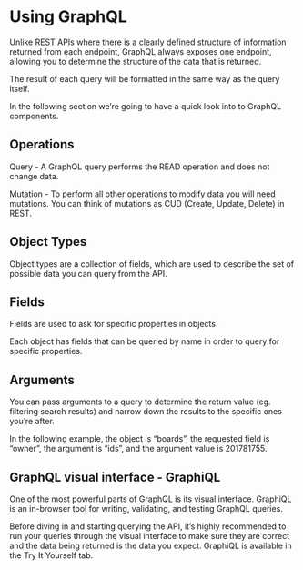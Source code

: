 # Using GraphQL

Unlike REST APIs where there is a clearly defined structure of information returned from each endpoint, GraphQL always exposes one endpoint, allowing you to determine the structure of the data that is returned.

The result of each query will be formatted in the same way as the query itself.

In the following section we’re going to have a quick look into to GraphQL components.

## Operations

Query - A GraphQL query performs the READ operation and does not change data.

Mutation - To perform all other operations to modify data you will need mutations. You can think of mutations as CUD (Create, Update, Delete) in REST.

## Object Types

Object types are a collection of fields, which are used to describe the set of possible data you can query from the API.

## Fields

Fields are used to ask for specific properties in objects.

Each object has fields that can be queried by name in order to query for specific properties.

## Arguments

You can pass arguments to a query to determine the return value (eg. filtering search results) and narrow down the results to the specific ones you’re after.

In the following example, the object is “boards”, the requested field is “owner”, the argument is “ids”, and the argument value is 201781755.

## GraphQL visual interface - GraphiQL

One of the most powerful parts of GraphQL is its visual interface. GraphiQL is an in-browser tool for writing, validating, and testing GraphQL queries.

Before diving in and starting querying the API, it’s highly recommended to run your queries through the visual interface to make sure they are correct and the data being returned is the data you expect. GraphiQL is available in the Try It Yourself tab.
